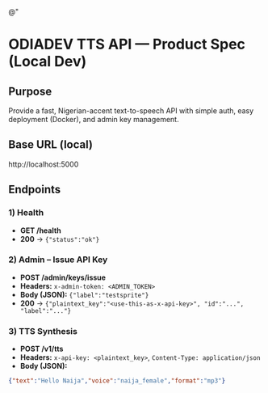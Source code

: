 @"
# ODIADEV TTS API — Product Spec (Local Dev)

## Purpose
Provide a fast, Nigerian-accent text-to-speech API with simple auth, easy deployment (Docker), and admin key management.

## Base URL (local)
http://localhost:5000

## Endpoints

### 1) Health
- **GET /health**
- **200** → `{"status":"ok"}`

### 2) Admin – Issue API Key
- **POST /admin/keys/issue**
- **Headers:** `x-admin-token: <ADMIN_TOKEN>`
- **Body (JSON):** `{"label":"testsprite"}`
- **200** → `{"plaintext_key":"<use-this-as-x-api-key>", "id":"...", "label":"..."}`

### 3) TTS Synthesis
- **POST /v1/tts**
- **Headers:** `x-api-key: <plaintext_key>`, `Content-Type: application/json`
- **Body (JSON):**
```json
{"text":"Hello Naija","voice":"naija_female","format":"mp3"}
